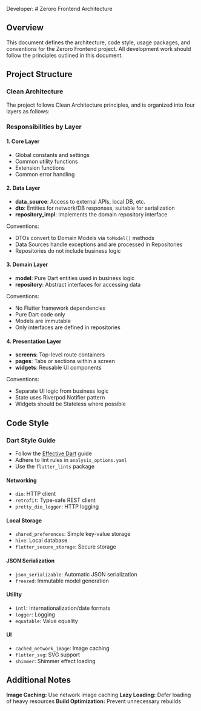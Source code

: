 Developer: # Zeroro Frontend Architecture

## Overview

This document defines the architecture, code style, usage packages, and conventions for the Zeroro Frontend project. All development work should follow the principles outlined in this document.

## Project Structure

### Clean Architecture

The project follows Clean Architecture principles, and is organized into four layers as follows:

### Responsibilities by Layer

#### 1. Core Layer
- Global constants and settings
- Common utility functions
- Extension functions
- Common error handling

#### 2. Data Layer
- **data_source**: Access to external APIs, local DB, etc.
- **dto**: Entities for network/DB responses, suitable for serialization
- **repository_impl**: Implements the domain repository interface

Conventions:
- DTOs convert to Domain Models via `toModel()` methods
- Data Sources handle exceptions and are processed in Repositories
- Repositories do not include business logic

#### 3. Domain Layer
- **model**: Pure Dart entities used in business logic
- **repository**: Abstract interfaces for accessing data

Conventions:
- No Flutter framework dependencies
- Pure Dart code only
- Models are immutable
- Only interfaces are defined in repositories

#### 4. Presentation Layer
- **screens**: Top-level route containers
- **pages**: Tabs or sections within a screen
- **widgets**: Reusable UI components

Conventions:
- Separate UI logic from business logic
- State uses Riverpod Notifier pattern
- Widgets should be Stateless where possible

## Code Style

### Dart Style Guide

- Follow the [Effective Dart](https://dart.dev/guides/language/effective-dart) guide
- Adhere to lint rules in `analysis_options.yaml`
- Use the `flutter_lints` package

#### Networking
- `dio`: HTTP client
- `retrofit`: Type-safe REST client
- `pretty_dio_logger`: HTTP logging

#### Local Storage
- `shared_preferences`: Simple key-value storage
- `hive`: Local database
- `flutter_secure_storage`: Secure storage

#### JSON Serialization
- `json_serializable`: Automatic JSON serialization
- `freezed`: Immutable model generation

#### Utility
- `intl`: Internationalization/date formats
- `logger`: Logging
- `equatable`: Value equality

#### UI
- `cached_network_image`: Image caching
- `flutter_svg`: SVG support
- `shimmer`: Shimmer effect loading

## Additional Notes
**Image Caching:** Use network image caching
**Lazy Loading:** Defer loading of heavy resources
**Build Optimization:** Prevent unnecessary rebuilds